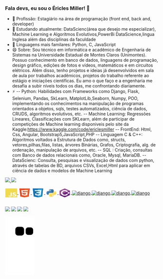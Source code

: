 ### Fala devs, eu sou o Éricles Miller! 👋



- 🔭 Profissão: Estagiário na área de programação (front end, back and, developer)
- 🌱 Estudando atualmente: DataScienc(área que desejo me especializar), Machine Learning e Algoritmos Evolutivos,PowerBi DataScience,lingua Inglesa além das disciplinas da faculdade
- 👯 Linguagens mais familares: Python, C, JavaScript
- 😄 Sobre: Sou técnico em informática e acadêmico de Engenharia de Sistemas na Universidade Estadual de Montes Claros (Unimontes). Possuo conhecimento em banco de dados, linguagens de programação, design gráfico, edições de fotos e vídeos, matemáticos e em circuitos elétricos. Além disso, tenho projetos e ideias já desenvolvidos em sala de aula por trabalhos acadêmicos, projetos do trabalho referente ao estágio e iniciações científicas.
Eu amo o que faço e a engenharia me desafia a subir níveis todos os dias, me confrontando diariamente.
- ⚡  -- Python: Habilidades com Frameworks como Django, Flask, Selenium, Pandas, SkLearn, MatplotLib,Seaborn, Numpy, POO, implementando os conhecimentos na manipulação de programas orientados a objetos, sqls, testes automatizados, ciência de dados, CRUDS, algoritmos evolutivos, etc.
      --  Machine Learning: Regressões Lineares, Classificações com SKLearn, além de participar de competições de Machine learning disponiveis pelo site da Kaggle:https://www.kaggle.com/code/ericlesmiller
      --  FrontEnd: Html, Css, Angular, Bootstrap5,JavaScript,PHP
      --  Linguagem C & C++: Algoritmos voltados a Estrutura de Dados como, structs, vetores,pilhas,filas, listas, árvores Binárias, Grafos, Criptografia, alg. de ordenação, manipulação de arquivos, etc.
      --  SQL : Criação, consultas com Banco de dados relacionais como, Oracle, Mysql, MariaDB.
      --  DataScienc: Consulta, pesquisas e visualização de dados com python, através de tabelas de BD, arquivos CSVs, Excel,Html para aplicar em ciência de dados e modelos de Machine Learning

 <div>
  <a href="https://github.com/Ericles-Miller">
  <img height="180em" src="https://github-readme-stats.vercel.app/api?username=Ericles-Miller&show_icons=true&theme=cobalt&include_all_commits=true&count_private=true"/>
  <img height="180em" src="https://github-readme-stats.vercel.app/api/top-langs/?username=Ericles-Miller&layout=compact&langs_count=16&theme=cobalt"/>
</div>

<div style="display: inline_block"><br>
 <link rel="stylesheet" href="https://cdn.jsdelivr.net/gh/devicons/devicon@v2.12.0/devicon.min.css">

  <img align="center" alt="Rafa-Js" height="30" width="40" src="https://raw.githubusercontent.com/devicons/devicon/master/icons/javascript/javascript-plain.svg">
  
 
  <!--<img align="center" alt="Rafa-Ts" height="30" width="40" src="https://raw.githubusercontent.com/devicons/devicon/master/icons/typescript/typescript-plain.svg">-->
  
 
  <img align="center" alt="Rafa-HTML" height="30" width="40" src="https://raw.githubusercontent.com/devicons/devicon/master/icons/html5/html5-original.svg">
  <img align="center" alt="Rafa-CSS" height="30" width="40" src="https://raw.githubusercontent.com/devicons/devicon/master/icons/css3/css3-original.svg">
  <img align="center" alt="Rafa-Python" height="30" width="40" src="https://raw.githubusercontent.com/devicons/devicon/master/icons/python/python-original.svg">
  <img align="center" alt="Rafa-Csharp" height="30" width="40" src="https://raw.githubusercontent.com/devicons/devicon/master/icons/csharp/csharp-original.svg">
  <img align="center" alt="django" heigth="60" width='70' src="https://img.shields.io/badge/Django-092E20?style=for-the-badge&logo=django&logoColor=white">
  <img align="center" alt="django" heigth="60" width='70' src="https://img.shields.io/badge/Flask-000000?style=for-the-badge&logo=flask&logoColor=white">
  <img align="center" alt="django" heigth="60" width='70' src="https://img.shields.io/badge/MySQL-00000F?style=for-the-badge&logo=mysql&logoColor=white">
  <img align="center" alt="django" heigth="60" width='70' src="https://img.shields.io/badge/C%2B%2B-00599C?style=for-the-badge&logo=c%2B%2B&logoColor=white">

  
  
</div>
  
##  
<div> 
  <a href="https://instagram.com/ericlesmiller.diasbarbosa/" target="_blank"><img src="https://img.shields.io/badge/-Instagram-%23E4405F?style=for-the-badge&logo=instagram&logoColor=white" target="_blank"></a>
 <a href="https://discord.gg/85dbpvHg" target="_blank"><img src="https://img.shields.io/badge/Discord-7289DA?style=for-the-badge&logo=discord&logoColor=white" target="_blank"></a> 
  <a href = "ericlesmiller.eng.sis@gmail.com"><img src="https://img.shields.io/badge/-Gmail-%23333?style=for-the-badge&logo=gmail&logoColor=white" target="_blank"></a>
  <a href="https://www.linkedin.com/in/ericles-miller" target="_blank"><img src="https://img.shields.io/badge/-LinkedIn-%230077B5?style=for-the-badge&logo=linkedin&logoColor=white" target="_blank"></a> 
 
  ![Snake animation](https://github.com/rafaballerini/rafaballerini/blob/output/github-contribution-grid-snake.svg)
 
</div
